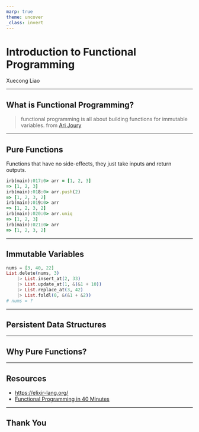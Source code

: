 ```yaml
---
marp: true
theme: uncover
_class: invert
---
```


# Introduction to Functional Programming

Xuecong Liao

---

## What is Functional Programming?

> functional programming is all about building functions for immutable variables.
from [Ari Joury](https://towardsdatascience.com/why-developers-are-falling-in-love-with-functional-programming-13514df4048e)

---

## Pure Functions

Functions that have no side-effects, they just take inputs and return outputs.

```ruby
irb(main):017:0> arr = [1, 2, 3]
=> [1, 2, 3]
irb(main):018:0> arr.push(2)
=> [1, 2, 3, 2]
irb(main):019:0> arr
=> [1, 2, 3, 2]
irb(main):020:0> arr.uniq
=> [1, 2, 3]
irb(main):021:0> arr
=> [1, 2, 3, 2]
```

---

## Immutable Variables

```elixir
nums = [3, 40, 22]
List.delete(nums, 3) 
    |> List.insert_at(2, 33) 
    |> List.update_at(1, &(&1 + 10))
    |> List.replace_at(3, 42)
    |> List.foldl(0, &(&1 + &2))
# nums = ?
```

---

## Persistent Data Structures

---

## Why Pure Functions?


---

## Resources

- https://elixir-lang.org/
- [Functional Programming in 40 Minutes](https://www.youtube.com/watch?v=0if71HOyVjY)

---

## Thank You